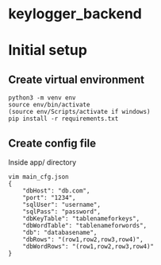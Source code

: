 # keylogger_backend

# Initial setup

## Create virtual environment
```
python3 -m venv env
source env/bin/activate
(source env/Scripts/activate if windows)
pip install -r requirements.txt
```

## Create config file
Inside app/ directory
```
vim main_cfg.json
{
    "dbHost": "db.com",
    "port": "1234",
    "sqlUser": "username",
    "sqlPass": "password",
    "dbKeyTable": "tablenameforkeys",
    "dbWordTable": "tablenameforwords",
    "db": "databasename",
    "dbRows": "(row1,row2,row3,row4)",
    "dbWordRows": "(row1,row2,row3,row4)"
}
```

